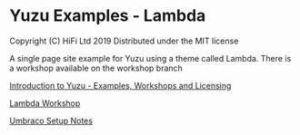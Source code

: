 # Yuzu Examples - Lambda

Copyright (C) HiFi Ltd 2019
Distributed under the MIT license  

A single page site example for Yuzu using a theme called Lambda. There is a workshop available on the workshop branch

[Introduction to Yuzu - Examples, Workshops and Licensing](https://balancedweb.blob.core.windows.net:443/docs/Yuzu%20Introduction.pdf)

[Lambda Workshop](https://balancedweb.blob.core.windows.net:443/docs/Lambda%20Workshop.pdf)

[Umbraco Setup Notes](https://balancedweb.blob.core.windows.net:443/docs/Umbraco%20setup%20notes.pdf)